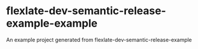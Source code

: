 # flexlate-dev-semantic-release-example-example

An example project generated from flexlate-dev-semantic-release-example